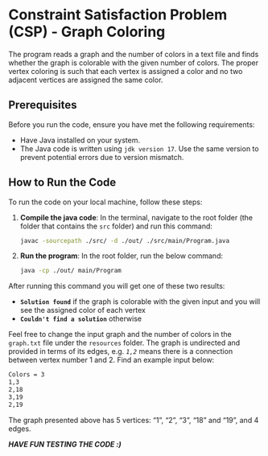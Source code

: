 # Constraint Satisfaction Problem (CSP) - Graph Coloring

The program reads a graph and the number of colors in a text file and finds whether the graph is colorable with the given number of colors. The proper vertex coloring is such that each vertex is assigned a color and no two adjacent vertices are assigned the same color.

## Prerequisites

Before you run the code, ensure you have met the following requirements:

- Have Java installed on your system.
- The Java code is written using `jdk version 17`. Use the same version to prevent potential errors due to version mismatch.

## How to Run the Code

To run the code on your local machine, follow these steps:

1. **Compile the java code**:
   In the terminal, navigate to the root folder (the folder that contains the `src` folder) and run this command:
   ```sh
   javac -sourcepath ./src/ -d ./out/ ./src/main/Program.java
   ```
2. **Run the program**:
   In the root folder, run the below command:
   ```sh
   java -cp ./out/ main/Program
   ```
  
  After running this command you will get one of these two results:
  - **`Solution found`** if the graph is colorable with the given input and you will see the assigned color of each vertex
  - **`Couldn't find a solution`** otherwise

Feel free to change the input graph and the number of colors in the `graph.txt` file under the `resources` folder. The graph is undirected and provided in terms of its edges, e.g. *`1,2`* means there is a connection between vertex number 1 and 2. Find an example input below:

``` sh
Colors = 3
1,3 
2,18 
3,19 
2,19
```
The graph presented above has 5 vertices: “1”, “2”, “3”, “18” and “19”, and 4 edges.

***HAVE FUN TESTING THE CODE :)***
